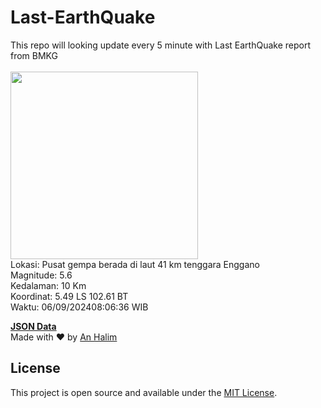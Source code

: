# Last-EarthQuake
This repo will looking update every 5 minute with Last EarthQuake report from BMKG
<br>
<br>
<img src="https://static.bmkg.go.id/20240906080636.mmi.jpg" width="300"/>
<br>
Lokasi: Pusat gempa berada di laut 41 km tenggara Enggano <br>
Magnitude: 5.6 <br>
Kedalaman: 10 Km <br>
Koordinat: 5.49 LS 102.61 BT <br>
Waktu: 06/09/202408:06:36 WIB <br>

<a href="./data/data.json">**JSON Data**</a>
<br>
Made with ❤️ by <a href="https://github.com/an-halim">An Halim</a>
## License

This project is open source and available under the [MIT License](LICENSE).
